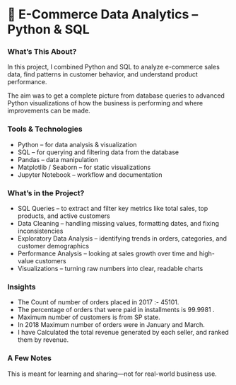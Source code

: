 <h1>🛒 E-Commerce Data Analytics – Python & SQL</h1>


<h3>What’s This About?</h3>
<p>In this project, I combined Python and SQL to analyze e-commerce sales data, find patterns in customer behavior, and understand product performance.</p>
<p>The aim was to get a complete picture from database queries to advanced Python visualizations of how the business is performing and where improvements can be made.</p>

<h3>Tools & Technologies</h3>
<ul>
  <li>Python – for data analysis & visualization</li>
  <li>SQL – for querying and filtering data from the database</li>
  <li>Pandas – data manipulation</li>
  <li>Matplotlib / Seaborn – for static visualizations</li>
  <li>Jupyter Notebook – workflow and documentation</li>
</ul>

<h3>What’s in the Project?</h3>
<ul>
  <li>SQL Queries – to extract and filter key metrics like total sales, top products, and active customers</li>
  <li>Data Cleaning – handling missing values, formatting dates, and fixing inconsistencies</li>
  <li>Exploratory Data Analysis – identifying trends in orders, categories, and customer demographics</li>
  <li>Performance Analysis – looking at sales growth over time and high-value customers</li>
  <li>Visualizations – turning raw numbers into clear, readable charts</li>
</ul>

<h3>Insights</h3>
<ul>
  <li>The Count of number of orders placed in 2017 :-  45101.</li>
  <li>The percentage of orders that were paid in installments is 99.9981 .</li>
  <li>Maximum number of customers is from SP state.</li>
  <li>In 2018 Maximum number of orders were in January and March. </li>
  <li>I have Calculated the total revenue generated by each seller, and ranked them by revenue.</li>
</ul>


<h3>A Few Notes</h3>
<p>This is meant for learning and sharing—not for real-world business use.</p>
